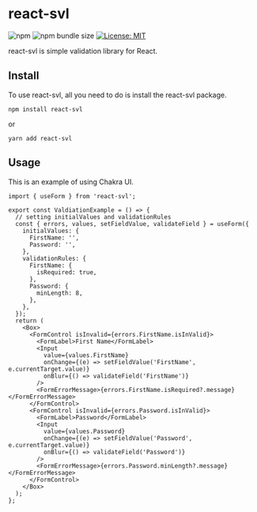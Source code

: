 # react-svl

![npm](https://img.shields.io/npm/v/react-svl)
![npm bundle size](https://img.shields.io/bundlephobia/minzip/react-svl)
[![License: MIT](https://img.shields.io/badge/License-MIT-yellow.svg)](https://opensource.org/licenses/MIT)

react-svl is simple validation library for React.

## Install

To use react-svl, all you need to do is install the react-svl package.

```
npm install react-svl
```

or

```
yarn add react-svl
```

## Usage

This is an example of using Chakra UI.

```tsx
import { useForm } from 'react-svl';

export const ValdiationExample = () => {
  // setting initialValues and validationRules
  const { errors, values, setFieldValue, validateField } = useForm({
    initialValues: {
      FirstName: '',
      Password: '',
    },
    validationRules: {
      FirstName: {
        isRequired: true,
      },
      Password: {
        minLength: 8,
      },
    },
  });
  return (
    <Box>
      <FormControl isInvalid={errors.FirstName.isInValid}>
        <FormLabel>First Name</FormLabel>
        <Input
          value={values.FirstName}
          onChange={(e) => setFieldValue('FirstName', e.currentTarget.value)}
          onBlur={() => validateField('FirstName')}
        />
        <FormErrorMessage>{errors.FirstName.isRequired?.message}</FormErrorMessage>
      </FormControl>
      <FormControl isInvalid={errors.Password.isInValid}>
        <FormLabel>Password</FormLabel>
        <Input
          value={values.Password}
          onChange={(e) => setFieldValue('Password', e.currentTarget.value)}
          onBlur={() => validateField('Password')}
        />
        <FormErrorMessage>{errors.Password.minLength?.message}</FormErrorMessage>
      </FormControl>
    </Box>
  );
};
```
